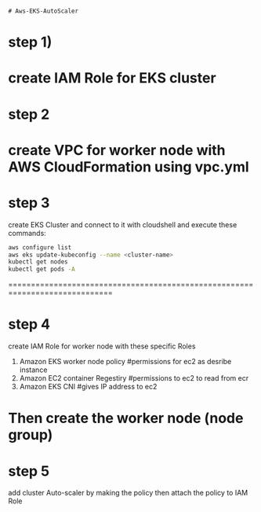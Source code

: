                                                                                                    # Aws-EKS-AutoScaler


# step 1)

create IAM Role for EKS cluster
=============================================================================

# step 2

create VPC for worker node with AWS CloudFormation using vpc.yml
=============================================================================

# step 3

create EKS Cluster and connect to it with cloudshell and execute these commands:

```bash
aws configure list 
aws eks update-kubeconfig --name <cluster-name>
kubectl get nodes
kubectl get pods -A
```
=============================================================================

# step 4

create IAM Role for worker node with these specific Roles

1) Amazon EKS worker node policy   #permissions for ec2 as desribe instance
2) Amazon EC2 container Regestiry  #permissions to ec2 to read from ecr
3) Amazon EKS CNI                  #gives IP address to ec2
   
Then create the worker node (node group)
=============================================================================

# step 5

add cluster Auto-scaler by making the policy then attach the policy to IAM Role





